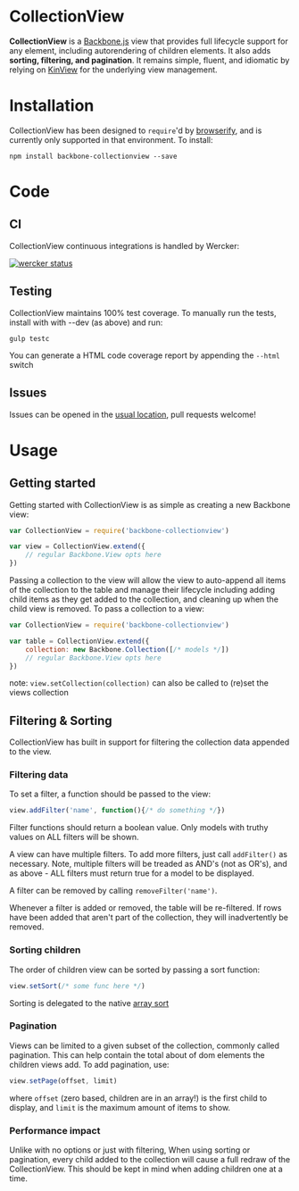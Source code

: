 # CollectionView
**CollectionView** is a [Backbone.js](http://backbonejs.org/) view that provides full 
lifecycle support for any element, including autorendering of children elements.
It also adds **sorting, filtering, and pagination**. It remains 
simple, fluent, and idiomatic by relying on [KinView](https://github.com/mbrevda/backbone-kinview)
for the underlying view management.

# Installation

CollectionView has been designed to `require`'d by [browserify](http://browserify.org/),
and is currently only supported in that environment. To install:

```
npm install backbone-collectionview --save
```

# Code

## CI
CollectionView continuous integrations is handled by Wercker:

[![wercker status](https://app.wercker.com/status/194111aeb3f08fedd7af263f0fc793d3/s "wercker status")](https://app.wercker.com/project/bykey/194111aeb3f08fedd7af263f0fc793d3)

## Testing
CollectionView maintains 100% test coverage. To manually run the tests, install with with --dev (as above) and run:

```
gulp testc
```

You can generate a HTML code coverage report by appending the `--html` switch

## Issues
Issues can be opened in the [usual location](https://github.com/mbrevda/backbone-collectionview/issues), pull requests welcome!

# Usage
 
## Getting started
Getting started with CollectionView is as simple as creating a new Backbone view:

```js
var CollectionView = require('backbone-collectionview')

var view = CollectionView.extend({
    // regular Backbone.View opts here
})

```

Passing a collection to the view will allow the view to auto-append all items of the collection to the table and manage their lifecycle including adding child items as they get added to the collection, and cleaning up when the child view is removed. To pass a collection to a view:

```js
var CollectionView = require('backbone-collectionview')

var table = CollectionView.extend({
    collection: new Backbone.Collection([/* models */])
    // regular Backbone.View opts here
})
```
note: `view.setCollection(collection)` can also be called to (re)set the views collection

## Filtering & Sorting
CollectionView has built in support for filtering the collection data appended to the view. 

### Filtering data
To set a filter, a function should be passed to the view:

```js
view.addFilter('name', function(){/* do something */})
```

Filter functions should return a boolean value. Only models with truthy values on ALL filters will be shown.

A view can have multiple filters. To add more filters, just call `addFilter()` as necessary. Note, multiple filters will be treaded as AND's (not as OR's), and as above - ALL filters must return true for a model to be displayed.

A filter can be removed by calling `removeFilter('name')`.

Whenever a filter is added or removed, the table will be re-filtered. If rows have been added that aren't part of the collection, they will inadvertently be removed.

### Sorting children
The order of children view can be sorted by passing a sort function:

```js
view.setSort(/* some func here */)
```

Sorting is delegated to the native [array sort](https://developer.mozilla.org/en-US/docs/Web/JavaScript/Reference/Global_Objects/Array/sort)

### Pagination
Views can be limited to a given subset of the collection, commonly called pagination.
This can help contain the total about of dom elements the children views add.
To add pagination, use:

```js
view.setPage(offset, limit)
```

where `offset` (zero based, children are in an array!) is the first child to display,
and `limit` is the maximum amount of items to show.

### Performance impact
Unlike with no options or just with filtering, When using sorting or pagination, every child added
to the collection will cause a full redraw of the CollectionView. This should be kept in mind when adding children one at a time.

